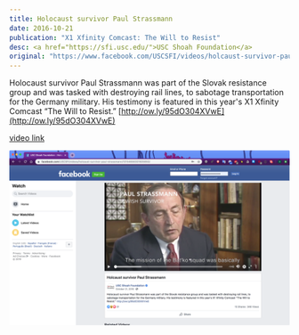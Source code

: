 ```yaml
---
title: Holocaust survivor Paul Strassmann
date: 2016-10-21
publication: "X1 Xfinity Comcast: The Will to Resist"
desc: <a href="https://sfi.usc.edu/">USC Shoah Foundation</a>
original: "https://www.facebook.com/USCSFI/videos/holcaust-survivor-paul-strassmann/10154656301605850/"
---
```



Holocaust survivor Paul Strassmann was part of the Slovak resistance group and was tasked with destroying rail lines, to sabotage transportation for the Germany military. His testimony is featured in this year's X1 Xfinity Comcast “The Will to Resist.”
[http://ow.ly/95dO304XVwE](http://ow.ly/95dO304XVwE)

[video link](https://www.facebook.com/USCSFI/videos/10154656301605850/)

![screen capture](./USC.png)
